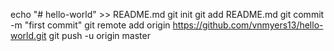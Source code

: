 echo "# hello-world" >> README.md
git init
git add README.md
git commit -m "first commit"
git remote add origin https://github.com/vnmyers13/hello-world.git
git push -u origin master
